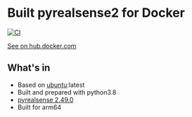 # Built pyrealsense2 for Docker

[![CI](https://github.com/nixone/pyrealsense2-docker/actions/workflows/main.yml/badge.svg)](https://github.com/nixone/pyrealsense2-docker/actions/workflows/main.yml)

[See on hub.docker.com](https://hub.docker.com/repository/docker/nixone/pyrealsense2)

## What's in

* Based on [ubuntu](https://hub.docker.com/_/ubuntu):latest
* Built and prepared with python3.8
* [pyrealsense 2.49.0](https://github.com/IntelRealSense/librealsense/tree/master/wrappers/python)
* Built for arm64
